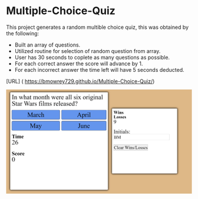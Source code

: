 # Multiple-Choice-Quiz


This project generates a random multible choice quiz, this was obtained by the following:

* Built an array of questions.
* Utilized routine for selection of random question from array.
* User has 30 seconds to coplete as many questions as possible.
* For each correct answer the score will advance by 1.
* For each incorrect answer the time left will have 5 seconds deducted.

[URL] ( https://bmowrey729.github.io/Multiple-Choice-Quiz/)

![Screen Shot ](/assets/mult.PNG)

